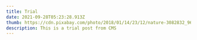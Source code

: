 ```yaml
---
title: Trial
date: 2021-09-28T05:23:28.913Z
thumb: https://cdn.pixabay.com/photo/2018/01/14/23/12/nature-3082832_960_720.jpg
description: This is a trial post from CMS
---
```

